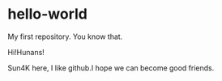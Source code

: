 # hello-world
My first repository. You know that.

Hi!Hunans!

Sun4K here, I like github.I hope we can become good friends.
